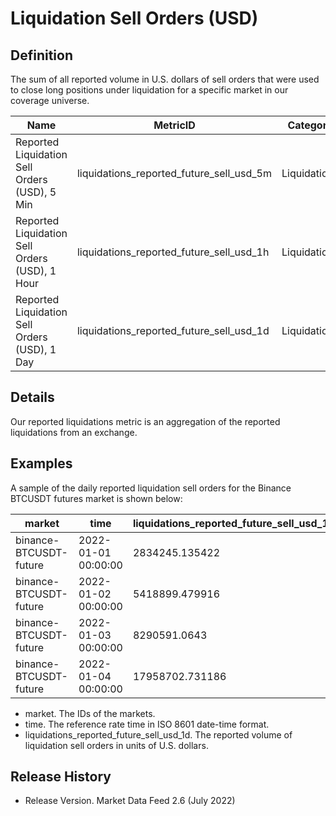 # Liquidation Sell Orders (USD)

## Definition

The sum of all reported volume in U.S. dollars of sell orders that were used to close long positions under liquidation for a specific market in our coverage universe.

| Name                                           | MetricID                                      | Category     | Subcategory | Type | Unit | Interval |
| ---------------------------------------------- | --------------------------------------------- | ------------ | ----------- | ---- | ---- | -------- |
| Reported Liquidation Sell Orders (USD), 5 Min  | liquidations\_reported\_future\_sell\_usd\_5m | Liquidations | Futures     | Sum  | USD  | 5m       |
| Reported Liquidation Sell Orders (USD), 1 Hour | liquidations\_reported\_future\_sell\_usd\_1h | Liquidations | Futures     | Sum  | USD  | 1h       |
| Reported Liquidation Sell Orders (USD), 1 Day  | liquidations\_reported\_future\_sell\_usd\_1d | Liquidations | Futures     | Sum  | USD  | 1d       |

## Details

Our reported liquidations metric is an aggregation of the reported liquidations from an exchange.

## Examples

A sample of the daily reported liquidation sell orders for the Binance BTCUSDT futures market is shown below:

| market                 | time                | liquidations\_reported\_future\_sell\_usd\_1d |
| ---------------------- | ------------------- | --------------------------------------------- |
| binance-BTCUSDT-future | 2022-01-01 00:00:00 | 2834245.135422                                |
| binance-BTCUSDT-future | 2022-01-02 00:00:00 | 5418899.479916                                |
| binance-BTCUSDT-future | 2022-01-03 00:00:00 | 8290591.0643                                  |
| binance-BTCUSDT-future | 2022-01-04 00:00:00 | 17958702.731186                               |

* market. The IDs of the markets.
* time. The reference rate time in ISO 8601 date-time format.
* liquidations\_reported\_future\_sell\_usd\_1d. The reported volume of liquidation sell orders in units of U.S. dollars.

## Release History

* Release Version. Market Data Feed 2.6 (July 2022)&#x20;

